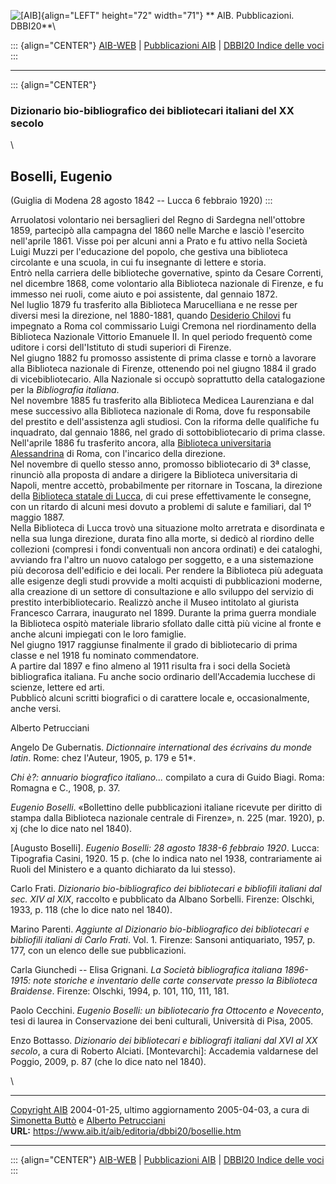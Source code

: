 ![\[AIB\]](/aib/wi/aibv72.gif){align="LEFT" height="72" width="71"}
** AIB. Pubblicazioni. DBBI20**\

::: {align="CENTER"}
[AIB-WEB](/) \| [Pubblicazioni AIB](/aib/editoria/editoria.htm) \|
[DBBI20 Indice delle voci](dbbi20.htm)
:::

------------------------------------------------------------------------

::: {align="CENTER"}
### Dizionario bio-bibliografico dei bibliotecari italiani del XX secolo

\

## Boselli, Eugenio

(Guiglia di Modena 28 agosto 1842 -- Lucca 6 febbraio 1920)
:::

Arruolatosi volontario nei bersaglieri del Regno di Sardegna
nell\'ottobre 1859, partecipò alla campagna del 1860 nelle Marche e
lasciò l\'esercito nell\'aprile 1861. Visse poi per alcuni anni a Prato
e fu attivo nella Società Luigi Muzzi per l\'educazione del popolo, che
gestiva una biblioteca circolante e una scuola, in cui fu insegnante di
lettere e storia.\
Entrò nella carriera delle biblioteche governative, spinto da Cesare
Correnti, nel dicembre 1868, come volontario alla Biblioteca nazionale
di Firenze, e fu immesso nei ruoli, come aiuto e poi assistente, dal
gennaio 1872.\
Nel luglio 1879 fu trasferito alla Biblioteca Marucelliana e ne resse
per diversi mesi la direzione, nel 1880-1881, quando [Desiderio
Chilovi](chilovi.htm) fu impegnato a Roma col commissario Luigi Cremona
nel riordinamento della Biblioteca Nazionale Vittorio Emanuele II. In
quel periodo frequentò come uditore i corsi dell\'Istituto di studi
superiori di Firenze.\
Nel giugno 1882 fu promosso assistente di prima classe e tornò a
lavorare alla Biblioteca nazionale di Firenze, ottenendo poi nel giugno
1884 il grado di vicebibliotecario. Alla Nazionale si occupò soprattutto
della catalogazione per la *Bibliografia italiana*.\
Nel novembre 1885 fu trasferito alla Biblioteca Medicea Laurenziana e
dal mese successivo alla Biblioteca nazionale di Roma, dove fu
responsabile del prestito e dell\'assistenza agli studiosi. Con la
riforma delle qualifiche fu inquadrato, dal gennaio 1886, nel grado di
sottobibliotecario di prima classe.\
Nell\'aprile 1886 fu trasferito ancora, alla [Biblioteca universitaria
Alessandrina](/aib/stor/teche/rm-uni.htm) di Roma, con l\'incarico della
direzione.\
Nel novembre di quello stesso anno, promosso bibliotecario di 3ª classe,
rinunciò alla proposta di andare a dirigere la Biblioteca universitaria
di Napoli, mentre accettò, probabilmente per ritornare in Toscana, la
direzione della [Biblioteca statale di
Lucca](/aib/stor/teche/lu-sta.htm), di cui prese effettivamente le
consegne, con un ritardo di alcuni mesi dovuto a problemi di salute e
familiari, dal 1º maggio 1887.\
Nella Biblioteca di Lucca trovò una situazione molto arretrata e
disordinata e nella sua lunga direzione, durata fino alla morte, si
dedicò al riordino delle collezioni (compresi i fondi conventuali non
ancora ordinati) e dei cataloghi, avviando fra l\'altro un nuovo
catalogo per soggetto, e a una sistemazione più decorosa dell\'edificio
e dei locali. Per rendere la Biblioteca più adeguata alle esigenze degli
studi provvide a molti acquisti di pubblicazioni moderne, alla creazione
di un settore di consultazione e allo sviluppo del servizio di prestito
interbibliotecario. Realizzò anche il Museo intitolato al giurista
Francesco Carrara, inaugurato nel 1899. Durante la prima guerra mondiale
la Biblioteca ospitò materiale librario sfollato dalle città più vicine
al fronte e anche alcuni impiegati con le loro famiglie.\
Nel giugno 1917 raggiunse finalmente il grado di bibliotecario di prima
classe e nel 1918 fu nominato commendatore.\
A partire dal 1897 e fino almeno al 1911 risulta fra i soci della
Società bibliografica italiana. Fu anche socio ordinario dell\'Accademia
lucchese di scienze, lettere ed arti.\
Pubblicò alcuni scritti biografici o di carattere locale e,
occasionalmente, anche versi.

Alberto Petrucciani

Angelo De Gubernatis. *Dictionnaire international des écrivains du monde
latin*. Rome: chez l\'Auteur, 1905, p. 179 e 51\*.

*Chi è?: annuario biografico italiano\...* compilato a cura di Guido
Biagi. Roma: Romagna e C., 1908, p. 37.

*Eugenio Boselli*. «Bollettino delle pubblicazioni italiane ricevute per
diritto di stampa dalla Biblioteca nazionale centrale di Firenze», n.
225 (mar. 1920), p. xj (che lo dice nato nel 1840).

\[Augusto Boselli\]. *Eugenio Boselli: 28 agosto 1838-6 febbraio 1920*.
Lucca: Tipografia Casini, 1920. 15 p. (che lo indica nato nel 1938,
contrariamente ai Ruoli del Ministero e a quanto dichiarato da lui
stesso).

Carlo Frati. *Dizionario bio-bibliografico dei bibliotecari e bibliofili
italiani dal sec. XIV al XIX*, raccolto e pubblicato da Albano Sorbelli.
Firenze: Olschki, 1933, p. 118 (che lo dice nato nel 1840).

Marino Parenti. *Aggiunte al Dizionario bio-bibliografico dei
bibliotecari e bibliofili italiani di Carlo Frati*. Vol. 1. Firenze:
Sansoni antiquariato, 1957, p. 177, con un elenco delle sue
pubblicazioni.

Carla Giunchedi -- Elisa Grignani. *La Società bibliografica italiana
1896-1915: note storiche e inventario delle carte conservate presso la
Biblioteca Braidense*. Firenze: Olschki, 1994, p. 101, 110, 111, 181.

Paolo Cecchini. *Eugenio Boselli: un bibliotecario fra Ottocento e
Novecento*, tesi di laurea in Conservazione dei beni culturali,
Università di Pisa, 2005.

Enzo Bottasso. *Dizionario dei bibliotecari e bibliografi italiani dal
XVI al XX secolo*, a cura di Roberto Alciati. \[Montevarchi\]: Accademia
valdarnese del Poggio, 2009, p. 87 (che lo dice nato nel 1840).

\

------------------------------------------------------------------------

[Copyright AIB](/aib/copyright.htm) 2004-01-25, ultimo aggiornamento
2005-04-03, a cura di [Simonetta Buttò](/aib/redazione3.htm) e [Alberto
Petrucciani](/aib/redazione.htm)\
**URL:** https://www.aib.it/aib/editoria/dbbi20/bosellie.htm

------------------------------------------------------------------------

::: {align="CENTER"}
[AIB-WEB](/) \| [Pubblicazioni AIB](/aib/editoria/editoria.htm) \|
[DBBI20 Indice delle voci](dbbi20.htm)
:::
